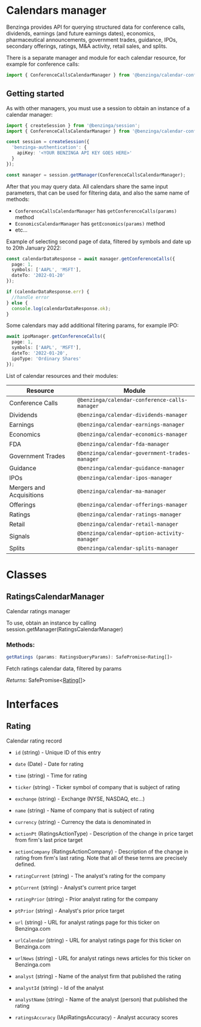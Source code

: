 # Calendars manager

Benzinga provides API for querying structured data for conference calls, dividends, earnings (and future earnings dates), economics, pharmaceutical announcements, government trades, guidance, IPOs, secondary offerings, ratings, M&A activity, retail sales, and splits.

There is a separate manager and module for each calendar resource, for example for conference calls:

```ts
import { ConferenceCallsCalendarManager } from '@benzinga/calendar-conference-calls-manager'
```

## Getting started

As with other managers, you must use a session to obtain an instance of a calendar manager:

```ts
import { createSession } from '@benzinga/session';
import { ConferenceCallsCalendarManager } from '@benzinga/calendar-conference-calls-manager';

const session = createSession({
  'benzinga-authentication': {
    apiKey: '<YOUR BENZINGA API KEY GOES HERE>'
  }
});

const manager = session.getManager(ConferenceCallsCalendarManager);
```

After that you may query data. All calendars share the same input parameters, that can be used for filtering data, and also the same name of methods:

* `ConferenceCallsCalendarManager` has `getConferenceCalls(params)` method
* `EconomicsCalendarManager` has `getEconomics(params)` method
* etc...

Example of selecting second page of data, filtered by symbols and date up to 20th January 2022:

```ts
const calendarDataResponse = await manager.getConferenceCalls({
  page: 1,
  symbols: ['AAPL', 'MSFT'],
  dateTo: '2022-01-20'
});

if (calendarDataResponse.err) {
  //handle error
} else {
  console.log(calendarDataResponse.ok);
}
```

Some calendars may add additional filtering params, for example IPO:

```ts
await ipoManager.getConferenceCalls({
  page: 1,
  symbols: ['AAPL', 'MSFT'],
  dateTo: '2022-01-20',
  ipoType: 'Ordinary Shares'
});
```

List of calendar resources and their modules:

| Resource      | Module |
| ----------- | ----------- |
| Conference Calls | `@benzinga/calendar-conference-calls-manager` |
| Dividends | `@benzinga/calendar-dividends-manager` |
| Earnings | `@benzinga/calendar-earnings-manager` |
| Economics | `@benzinga/calendar-economics-manager` |
| FDA | `@benzinga/calendar-fda-manager` |
| Government Trades | `@benzinga/calendar-government-trades-manager` |
| Guidance | `@benzinga/calendar-guidance-manager` |
| IPOs | `@benzinga/calendar-ipos-manager` |
| Mergers and Acquisitions | `@benzinga/calendar-ma-manager` |
| Offerings | `@benzinga/calendar-offerings-manager` |
| Ratings | `@benzinga/calendar-ratings-manager` |
| Retail | `@benzinga/calendar-retail-manager` |
| Signals | `@benzinga/calendar-option-activity-manager` |
| Splits | `@benzinga/calendar-splits-manager` |


# Classes
## RatingsCalendarManager
Calendar ratings manager

To use, obtain an instance by calling session.getManager(RatingsCalendarManager)

### Methods:
```ts
getRatings (params: RatingsQueryParams): SafePromise<Rating[]>
```
Fetch ratings calendar data, filtered by params

*Returns:* SafePromise<[Rating](#rating)[]>




# Interfaces
## Rating
Calendar rating record

* `id` (string) - Unique ID of this entry

* `date` (Date) - Date for rating

* `time` (string) - Time for rating

* `ticker` (string) - Ticker symbol of company that is subject of rating

* `exchange` (string) - Exchange (NYSE, NASDAQ, etc...)

* `name` (string) - Name of company that is subject of rating

* `currency` (string) - Currency the data is denominated in

* `actionPt` (RatingsActionType) - Description of the change in price target from firm's last price target

* `actionCompany` (RatingsActionCompany) - Description of the change in rating from firm's last rating.
Note that all of these terms are precisely defined.

* `ratingCurrent` (string) - The analyst's rating for the company

* `ptCurrent` (string) - Analyst's current price target

* `ratingPrior` (string) - Prior analyst rating for the company

* `ptPrior` (string) - Analyst's prior price target

* `url` (string) - URL for analyst ratings page for this ticker on Benzinga.com

* `urlCalendar` (string) - URL for analyst ratings page for this ticker on Benzinga.com

* `urlNews` (string) - URL for analyst ratings news articles for this ticker on Benzinga.com

* `analyst` (string) - Name of the analyst firm that published the rating

* `analystId` (string) - Id of the analyst

* `analystName` (string) - Name of the analyst (person) that published the rating

* `ratingsAccuracy` (IApiRatingsAccuracy) - Analyst accuracy scores

